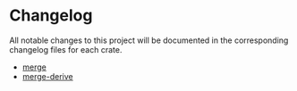 # Changelog

All notable changes to this project will be documented in the corresponding
changelog files for each crate.

- [merge](./crates/merge/CHANGELOG.md)
- [merge-derive](./crates/merge_derive/CHANGELOG.md)
